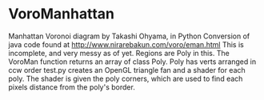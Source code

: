 # VoroManhattan
Manhattan Voronoi diagram by Takashi Ohyama, in Python
Conversion of java code found at http://www.nirarebakun.com/voro/eman.html
This is incomplete, and very messy as of yet.
Regions are Poly in this. The VoroMan function returns an array of class Poly.
Poly has verts arranged in ccw order
test.py creates an OpenGL triangle fan and a shader for each poly. 
The shader is given the poly corners, which are used to find each pixels distance from the poly's border.
